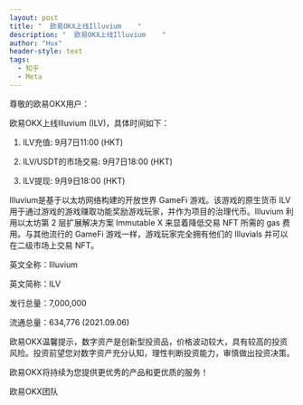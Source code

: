```yaml
---
layout: post
title: "  欧易OKX上线Illuvium    "
description: "  欧易OKX上线Illuvium    "
author: "Hux"
header-style: text
tags:
  - 知乎
  - Meta
---
```

尊敬的欧易OKX用户：

欧易OKX上线Illuvium (ILV)，具体时间如下：

1. ILV充值: 9月7日11:00 (HKT)

2. ILV/USDT的市场交易: 9月7日18:00 (HKT)

3. ILV提现: 9月9日18:00 (HKT)

Illuvium是基于以太坊网络构建的开放世界 GameFi 游戏。该游戏的原生货币 ILV 用于通过游戏的游戏赚取功能奖励游戏玩家，并作为项目的治理代币。Illuvium 利用以太坊第 2 层扩展解决方案 Immutable X 来显着降低交易 NFT 所需的 gas 费用。与其他流行的 GameFi 游戏一样，游戏玩家完全拥有他们的 Illuvials 并可以在二级市场上交易 NFT。

英文全称：Illuvium

英文简称：ILV

发行总量：7,000,000

流通总量：634,776 (2021.09.06)

欧易OKX温馨提示，数字资产是创新型投资品，价格波动较大，具有较高的投资风险。投资前望您对数字资产充分认知，理性判断投资能力，审慎做出投资决策。

欧易OKX将持续为您提供更优秀的产品和更优质的服务！

欧易OKX团队
